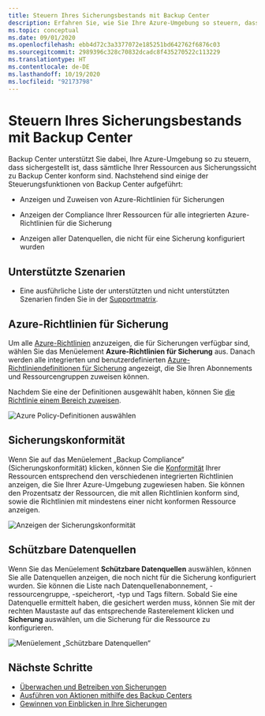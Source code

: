 ```yaml
---
title: Steuern Ihres Sicherungsbestands mit Backup Center
description: Erfahren Sie, wie Sie Ihre Azure-Umgebung so steuern, dass sichergestellt ist, dass sämtliche Ihrer Ressourcen aus Sicherungssicht zu Backup Center konform sind.
ms.topic: conceptual
ms.date: 09/01/2020
ms.openlocfilehash: ebb4d72c3a3377072e185251bd642762f6876c03
ms.sourcegitcommit: 2989396c328c70832dcadc8f435270522c113229
ms.translationtype: HT
ms.contentlocale: de-DE
ms.lasthandoff: 10/19/2020
ms.locfileid: "92173798"
---
```

# <a name="govern-your-backup-estate-using-backup-center"></a>Steuern Ihres Sicherungsbestands mit Backup Center

Backup Center unterstützt Sie dabei, Ihre Azure-Umgebung so zu steuern, dass sichergestellt ist, dass sämtliche Ihrer Ressourcen aus Sicherungssicht zu Backup Center konform sind. Nachstehend sind einige der Steuerungsfunktionen von Backup Center aufgeführt:

* Anzeigen und Zuweisen von Azure-Richtlinien für Sicherungen

* Anzeigen der Compliance Ihrer Ressourcen für alle integrierten Azure-Richtlinien für die Sicherung

* Anzeigen aller Datenquellen, die nicht für eine Sicherung konfiguriert wurden

## <a name="supported-scenarios"></a>Unterstützte Szenarien

* Eine ausführliche Liste der unterstützten und nicht unterstützten Szenarien finden Sie in der [Supportmatrix](backup-center-support-matrix.md).

## <a name="azure-policies-for-backup"></a>Azure-Richtlinien für Sicherung

Um alle [Azure-Richtlinien](../governance/policy/overview.md) anzuzeigen, die für Sicherungen verfügbar sind, wählen Sie das Menüelement **Azure-Richtlinien für Sicherung** aus. Danach werden alle integrierten und benutzerdefinierten [Azure-Richtliniendefinitionen für Sicherung](policy-reference.md) angezeigt, die Sie Ihren Abonnements und Ressourcengruppen zuweisen können.

Nachdem Sie eine der Definitionen ausgewählt haben, können Sie [die Richtlinie einem Bereich zuweisen](../governance/policy/tutorials/create-and-manage.md#assign-a-policy).

![Azure Policy-Definitionen auswählen](./media/backup-center-govern-environment/azure-policy-definitions.png)

## <a name="backup-compliance"></a>Sicherungskonformität

Wenn Sie auf das Menüelement „Backup Compliance“ (Sicherungskonformität) klicken, können Sie die [Konformität](../governance/policy/how-to/get-compliance-data.md) Ihrer Ressourcen entsprechend den verschiedenen integrierten Richtlinien anzeigen, die Sie Ihrer Azure-Umgebung zugewiesen haben. Sie können den Prozentsatz der Ressourcen, die mit allen Richtlinien konform sind, sowie die Richtlinien mit mindestens einer nicht konformen Ressource anzeigen.

![Anzeigen der Sicherungskonformität](./media/backup-center-govern-environment/azure-policy-compliance.png)

## <a name="protectable-datasources"></a>Schützbare Datenquellen

Wenn Sie das Menüelement **Schützbare Datenquellen** auswählen, können Sie alle Datenquellen anzeigen, die noch nicht für die Sicherung konfiguriert wurden. Sie können die Liste nach Datenquellenabonnement, -ressourcengruppe, -speicherort, -typ und Tags filtern. Sobald Sie eine Datenquelle ermittelt haben, die gesichert werden muss, können Sie mit der rechten Maustaste auf das entsprechende Rasterelement klicken und **Sicherung** auswählen, um die Sicherung für die Ressource zu konfigurieren.

![Menüelement „Schützbare Datenquellen“](./media/backup-center-govern-environment/protectable-datasources.png)

## <a name="next-steps"></a>Nächste Schritte

* [Überwachen und Betreiben von Sicherungen](backup-center-monitor-operate.md)
* [Ausführen von Aktionen mithilfe des Backup Centers](backup-center-actions.md)
* [Gewinnen von Einblicken in Ihre Sicherungen](backup-center-obtain-insights.md)